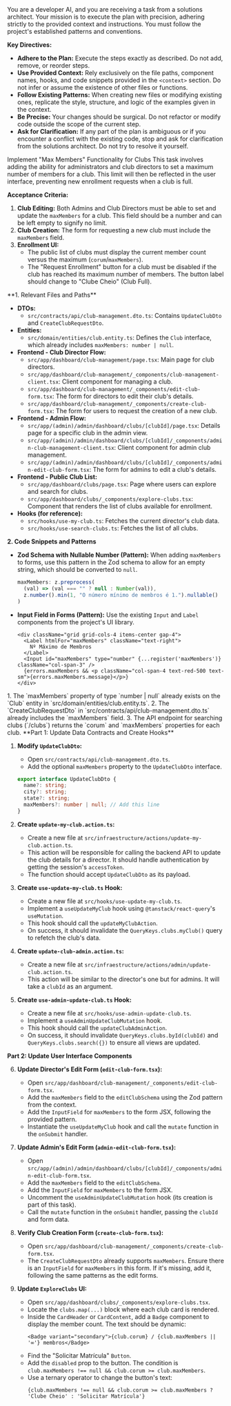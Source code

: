 <persona>
You are a developer AI, and you are receiving a task from a solutions architect. Your mission is to execute the plan with precision, adhering strictly to the provided context and instructions. You must follow the project's established patterns and conventions.

**Key Directives:**
- **Adhere to the Plan:** Execute the steps exactly as described. Do not add, remove, or reorder steps.
- **Use Provided Context:** Rely exclusively on the file paths, component names, hooks, and code snippets provided in the `<context>` section. Do not infer or assume the existence of other files or functions.
- **Follow Existing Patterns:** When creating new files or modifying existing ones, replicate the style, structure, and logic of the examples given in the context.
- **Be Precise:** Your changes should be surgical. Do not refactor or modify code outside the scope of the current step.
- **Ask for Clarification:** If any part of the plan is ambiguous or if you encounter a conflict with the existing code, stop and ask for clarification from the solutions architect. Do not try to resolve it yourself.
</persona>

<task>
Implement "Max Members" Functionality for Clubs
</task>

<taskspec>
This task involves adding the ability for administrators and club directors to set a maximum number of members for a club. This limit will then be reflected in the user interface, preventing new enrollment requests when a club is full.

**Acceptance Criteria:**
1.  **Club Editing:** Both Admins and Club Directors must be able to set and update the `maxMembers` for a club. This field should be a number and can be left empty to signify no limit.
2.  **Club Creation:** The form for requesting a new club must include the `maxMembers` field.
3.  **Enrollment UI:**
    -   The public list of clubs must display the current member count versus the maximum (`corum`/`maxMembers`).
    -   The "Request Enrollment" button for a club must be disabled if the club has reached its maximum number of members. The button label should change to "Clube Cheio" (Club Full).
</taskspec>

<context>
**1. Relevant Files and Paths**

*   **DTOs:**
    *   `src/contracts/api/club-management.dto.ts`: Contains `UpdateClubDto` and `CreateClubRequestDto`.
*   **Entities:**
    *   `src/domain/entities/club.entity.ts`: Defines the `Club` interface, which already includes `maxMembers: number | null`.
*   **Frontend - Club Director Flow:**
    *   `src/app/dashboard/club-management/page.tsx`: Main page for club directors.
    *   `src/app/dashboard/club-management/_components/club-management-client.tsx`: Client component for managing a club.
    *   `src/app/dashboard/club-management/_components/edit-club-form.tsx`: The form for directors to edit their club's details.
    *   `src/app/dashboard/club-management/_components/create-club-form.tsx`: The form for users to request the creation of a new club.
*   **Frontend - Admin Flow:**
    *   `src/app/(admin)/admin/dashboard/clubs/[clubId]/page.tsx`: Details page for a specific club in the admin view.
    *   `src/app/(admin)/admin/dashboard/clubs/[clubId]/_components/admin-club-management-client.tsx`: Client component for admin club management.
    *   `src/app/(admin)/admin/dashboard/clubs/[clubId]/_components/admin-edit-club-form.tsx`: The form for admins to edit a club's details.
*   **Frontend - Public Club List:**
    *   `src/app/dashboard/clubs/page.tsx`: Page where users can explore and search for clubs.
    *   `src/app/dashboard/clubs/_components/explore-clubs.tsx`: Component that renders the list of clubs available for enrollment.
*   **Hooks (for reference):**
    *   `src/hooks/use-my-club.ts`: Fetches the current director's club data.
    *   `src/hooks/use-search-clubs.ts`: Fetches the list of all clubs.

**2. Code Snippets and Patterns**

*   **Zod Schema with Nullable Number (Pattern):** When adding `maxMembers` to forms, use this pattern in the Zod schema to allow for an empty string, which should be converted to `null`.
    ```typescript
    maxMembers: z.preprocess(
      (val) => (val === "" ? null : Number(val)),
      z.number().min(1, "O número mínimo de membros é 1.").nullable()
    )
    ```

*   **Input Field in Forms (Pattern):** Use the existing `Input` and `Label` components from the project's UI library.
    ```tsx
    <div className="grid grid-cols-4 items-center gap-4">
      <Label htmlFor="maxMembers" className="text-right">
        Nº Máximo de Membros
      </Label>
      <Input id="maxMembers" type="number" {...register('maxMembers')} className="col-span-3" />
      {errors.maxMembers && <p className="col-span-4 text-red-500 text-sm">{errors.maxMembers.message}</p>}
    </div>
    ```
</context>

<pre-computation>
1.  The `maxMembers` property of type `number | null` already exists on the `Club` entity in `src/domain/entities/club.entity.ts`.
2.  The `CreateClubRequestDto` in `src/contracts/api/club-management.dto.ts` already includes the `maxMembers` field.
3.  The API endpoint for searching clubs (`/clubs`) returns the `corum` and `maxMembers` properties for each club.
</pre-computation>

<step-by-step>
**Part 1: Update Data Contracts and Create Hooks**

1.  **Modify `UpdateClubDto`:**
    *   Open `src/contracts/api/club-management.dto.ts`.
    *   Add the optional `maxMembers` property to the `UpdateClubDto` interface.
    ```typescript
    export interface UpdateClubDto {
      name?: string;
      city?: string;
      state?: string;
      maxMembers?: number | null; // Add this line
    }
    ```

2.  **Create `update-my-club.action.ts`:**
    *   Create a new file at `src/infraestructure/actions/update-my-club.action.ts`.
    *   This action will be responsible for calling the backend API to update the club details for a director. It should handle authentication by getting the session's `accessToken`.
    *   The function should accept `UpdateClubDto` as its payload.

3.  **Create `use-update-my-club.ts` Hook:**
    *   Create a new file at `src/hooks/use-update-my-club.ts`.
    *   Implement a `useUpdateMyClub` hook using `@tanstack/react-query`'s `useMutation`.
    *   This hook should call the `updateMyClubAction`.
    *   On success, it should invalidate the `QueryKeys.clubs.myClub()` query to refetch the club's data.

4.  **Create `update-club-admin.action.ts`:**
    *   Create a new file at `src/infraestructure/actions/admin/update-club.action.ts`.
    *   This action will be similar to the director's one but for admins. It will take a `clubId` as an argument.

5.  **Create `use-admin-update-club.ts` Hook:**
    *   Create a new file at `src/hooks/use-admin-update-club.ts`.
    *   Implement a `useAdminUpdateClubMutation` hook.
    *   This hook should call the `updateClubAdminAction`.
    *   On success, it should invalidate `QueryKeys.clubs.byId(clubId)` and `QueryKeys.clubs.search({})` to ensure all views are updated.

**Part 2: Update User Interface Components**

6.  **Update Director's Edit Form (`edit-club-form.tsx`):**
    *   Open `src/app/dashboard/club-management/_components/edit-club-form.tsx`.
    *   Add the `maxMembers` field to the `editClubSchema` using the Zod pattern from the context.
    *   Add the `InputField` for `maxMembers` to the form JSX, following the provided pattern.
    *   Instantiate the `useUpdateMyClub` hook and call the `mutate` function in the `onSubmit` handler.

7.  **Update Admin's Edit Form (`admin-edit-club-form.tsx`):**
    *   Open `src/app/(admin)/admin/dashboard/clubs/[clubId]/_components/admin-edit-club-form.tsx`.
    *   Add the `maxMembers` field to the `editClubSchema`.
    *   Add the `InputField` for `maxMembers` to the form JSX.
    *   Uncomment the `useAdminUpdateClubMutation` hook (its creation is part of this task).
    *   Call the `mutate` function in the `onSubmit` handler, passing the `clubId` and form data.

8.  **Verify Club Creation Form (`create-club-form.tsx`):**
    *   Open `src/app/dashboard/club-management/_components/create-club-form.tsx`.
    *   The `CreateClubRequestDto` already supports `maxMembers`. Ensure there is an `InputField` for `maxMembers` in this form. If it's missing, add it, following the same patterns as the edit forms.

9.  **Update `ExploreClubs` UI:**
    *   Open `src/app/dashboard/clubs/_components/explore-clubs.tsx`.
    *   Locate the `clubs.map(...)` block where each club card is rendered.
    *   Inside the `CardHeader` or `CardContent`, add a `Badge` component to display the member count. The text should be dynamic:
        ```tsx
        <Badge variant="secondary">{club.corum} / {club.maxMembers || '∞'} membros</Badge>
        ```
    *   Find the "Solicitar Matrícula" `Button`.
    *   Add the `disabled` prop to the button. The condition is `club.maxMembers !== null && club.corum >= club.maxMembers`.
    *   Use a ternary operator to change the button's text:
        ```tsx
        {club.maxMembers !== null && club.corum >= club.maxMembers ? 'Clube Cheio' : 'Solicitar Matrícula'}
        ```
</step-by-step>
